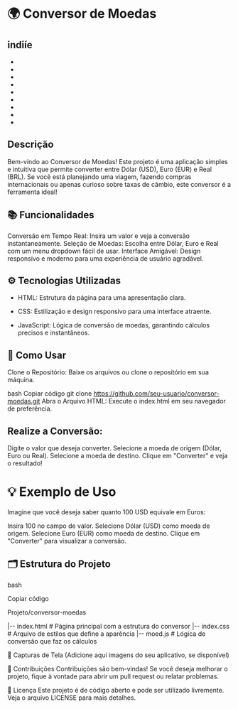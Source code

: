 # 🌍 Conversor de Moedas
## indiíe
* []()
* []()
* []()
* []()
* []()
* []()
* []()
* []()
* []()

## Descrição

Bem-vindo ao Conversor de Moedas! Este projeto é uma aplicação simples e intuitiva que permite converter entre Dólar (USD), Euro (EUR) e Real (BRL). Se você está planejando uma viagem, fazendo compras internacionais ou apenas curioso sobre taxas de câmbio, este conversor é a ferramenta ideal!

## 📚 Funcionalidades
Conversão em Tempo Real: Insira um valor e veja a conversão instantaneamente.
Seleção de Moedas: Escolha entre Dólar, Euro e Real com um menu dropdown fácil de usar.
Interface Amigável: Design responsivo e moderno para uma experiência de usuário agradável.

## ⚙️ Tecnologias Utilizadas

* HTML: Estrutura da página para uma apresentação clara.

* CSS: Estilização e design responsivo para uma interface atraente.

* JavaScript: Lógica de conversão de moedas, garantindo cálculos precisos e instantâneos.

## 🚀 Como Usar
Clone o Repositório: Baixe os arquivos ou clone o repositório em sua máquina.

bash
Copiar código
git clone https://github.com/seu-usuario/conversor-moedas.git
Abra o Arquivo HTML: Execute o index.html em seu navegador de preferência.

## Realize a Conversão:

Digite o valor que deseja converter.
Selecione a moeda de origem (Dólar, Euro ou Real).
Selecione a moeda de destino.
Clique em "Converter" e veja o resultado!

# 💡 Exemplo de Uso
Imagine que você deseja saber quanto 100 USD equivale em Euros:

Insira 100 no campo de valor.
Selecione Dólar (USD) como moeda de origem.
Selecione Euro (EUR) como moeda de destino.
Clique em "Converter" para visualizar a conversão.

## 🗂️ Estrutura do Projeto
bash

Copiar código

Projeto/conversor-moedas

|-- index.html   # Página principal com a estrutura do conversor
|-- index.css    # Arquivo de estilos que define a aparência
|-- moed.js      # Lógica de conversão que faz os cálculos

🎨 Capturas de Tela
(Adicione aqui imagens do seu aplicativo, se disponível)

🤝 Contribuições
Contribuições são bem-vindas! Se você deseja melhorar o projeto, fique à vontade para abrir um pull request ou relatar problemas.

📄 Licença
Este projeto é de código aberto e pode ser utilizado livremente. Veja o arquivo LICENSE para mais detalhes.